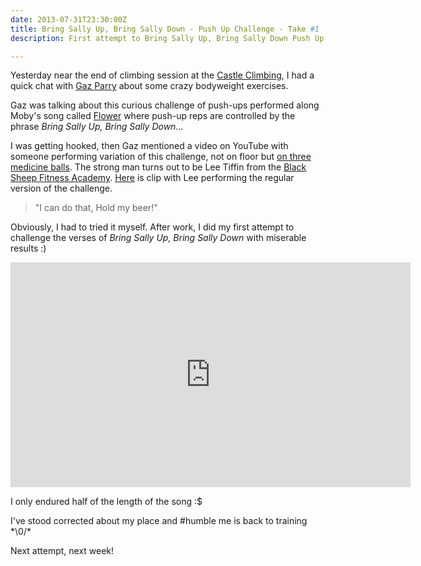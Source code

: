 ```yaml
---
date: 2013-07-31T23:30:00Z
title: Bring Sally Up, Bring Sally Down - Push Up Challenge - Take #1
description: First attempt to Bring Sally Up, Bring Sally Down Push Up Challenge

---
```


Yesterday near the end of climbing session at the 
[Castle Climbing](http://www.castle-climbing.co.uk/), I had a quick chat with 
[Gaz Parry](http://www.gazparryclimbing.com) about some crazy bodyweight exercises.

Gaz was talking about this curious challenge of push-ups performed along
Moby's song called [Flower](http://www.youtube.com/watch?v=3sWb1iR2mzM) where 
push-up reps are controlled by the phrase *Bring Sally Up, Bring Sally Down...*

I was getting hooked, then Gaz mentioned a video on YouTube with someone performing
variation of this challenge, not on floor but 
[on three medicine balls](http://www.youtube.com/watch?v=VAEz6vg3a8E).
The strong man turns out to be Lee Tiffin from the 
[Black Sheep Fitness Academy](http://www.blacksheepfitnessacademy.com).
[Here](http://www.youtube.com/watch?v=z-Wnl4X1cNo) is clip with Lee 
performing the regular version of the challenge.

> "I can do that, Hold my beer!"

Obviously, I had to tried it myself. After work, I did my first attempt to 
challenge the verses of *Bring Sally Up, Bring Sally Down* with miserable results :)


<iframe width="640" height="360" src="http://www.youtube.com/embed/fzTLSRGBFuE?rel=0" frameborder="0"></iframe>


I only endured half of the length of the song :$

I've stood corrected about my place and #humble me is back to training \*\\0\/\*

Next attempt, next week!
